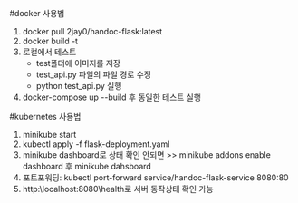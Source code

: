 #docker 사용법

1. docker pull 2jay0/handoc-flask:latest
2. docker build -t 
3. 로컬에서 테스트
     - test폴더에 이미지를 저장
     - test_api.py 파일의 파일 경로 수정
     - python test_api.py 실행
4. docker-compose up --build 후 동일한 테스트 실행


#kubernetes 사용법

1. minikube start
2. kubectl apply -f flask-deployment.yaml
3. minikube dashboard로 상태 확인 안되면 >> minikube addons enable dashboard 후 minikube dahsboard
4. 포트포워딩: kubectl port-forward service/handoc-flask-service 8080:80
5. http:\\localhost:8080\health로 서버 동작상태 확인 가능
